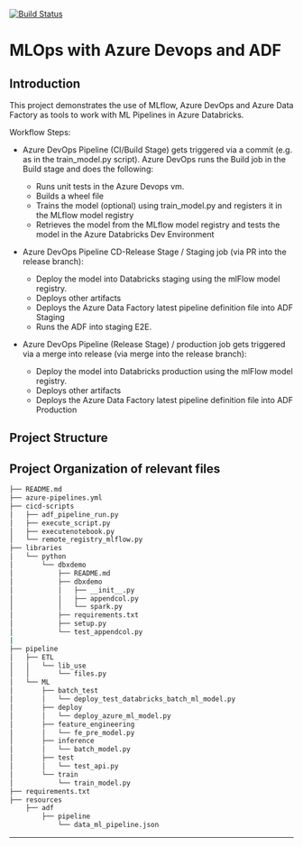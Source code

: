 [![Build Status](https://dev.azure.com/db-automation/automation/_apis/build/status/MiguelPeralvo.db-automation?branchName=release)](https://dev.azure.com/db-automation/automation/_build/latest?definitionId=2&branchName=release)

# MLOps with Azure Devops and ADF

## Introduction 

This project demonstrates the use of MLflow, Azure DevOps and Azure Data Factory as tools to work with ML Pipelines in Azure Databricks.

Workflow Steps:

- Azure DevOps Pipeline (CI/Build Stage) gets triggered via a commit (e.g. as in the train_model.py script). Azure DevOps runs the Build job in the Build stage and does the following:
    - Runs unit tests in the Azure Devops vm.
    - Builds a wheel file
    - Trains the model (optional) using train_model.py and registers it in the MLflow model registry
    - Retrieves the model from the MLflow model registry and tests the model in the Azure Databricks Dev Environment

- Azure DevOps Pipeline CD-Release Stage / Staging job (via PR into the release branch):
 
    - Deploy the model into Databricks staging using the mlFlow model registry.
    - Deploys other artifacts
    - Deploys the Azure Data Factory latest pipeline definition file into ADF Staging
    - Runs the ADF into staging E2E.
     
    
- Azure DevOps Pipeline (Release Stage) / production job gets triggered via a merge into release (via merge into the release branch):

    - Deploy the model into Databricks production using the mlFlow model registry.
    - Deploys other artifacts
    - Deploys the Azure Data Factory latest pipeline definition file into ADF Production


## Project Structure

Project Organization of relevant files
------------
```bash
├── README.md
├── azure-pipelines.yml
├── cicd-scripts
│   ├── adf_pipeline_run.py
│   ├── execute_script.py
│   ├── executenotebook.py
│   └── remote_registry_mlflow.py
├── libraries
│   └── python
│       └── dbxdemo
│           ├── README.md
│           ├── dbxdemo
│           │   ├── __init__.py
│           │   ├── appendcol.py
│           │   └── spark.py
│           ├── requirements.txt
│           ├── setup.py
│           └── test_appendcol.py
|
├── pipeline
│   ├── ETL
│   │   └── lib_use
│   │       └── files.py
│   └── ML
│       ├── batch_test
│       │   └── deploy_test_databricks_batch_ml_model.py
│       ├── deploy
│       │   └── deploy_azure_ml_model.py
│       ├── feature_engineering
│       │   └── fe_pre_model.py
│       ├── inference
│       │   └── batch_model.py
│       ├── test
│       │   └── test_api.py
│       └── train
│           └── train_model.py
├── requirements.txt
├── resources
    ├── adf
        ├── pipeline
            └── data_ml_pipeline.json

```
--------